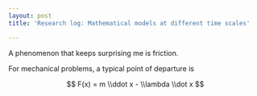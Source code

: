 ```yaml
---
layout: post
title: 'Research log: Mathematical models at different time scales'

---
```

A phenomenon that keeps surprising me is friction.  
  
For mechanical problems, a typical point of departure is

$$  
F(x) = m \\ddot x - \\lambda \\dot x  
$$